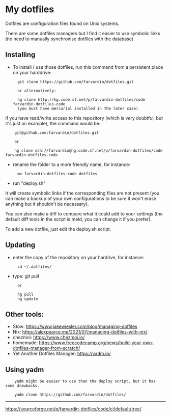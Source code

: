 
# My dotfiles 

Dotfiles are configuration files found on Unix systems.

There are some dotfiles managers but I find it easier to use symbolic links 
(no need to manually synchronise dotfiles with the database)


## Installing 

- To install / use those dotfiles, run this command from a persistent place on your harddrive:

        git clone https://github.com/farvardin/dotfiles.git
        
        or alternatively:
        
        hg clone http://hg.code.sf.net/p/farvardin-dotfiles/code farvardin-dotfiles-code
        (you must have mercurial installed in the later case)

If you have read/write access to this repository (which is very doubtful, but it's just an example), 
the command would be:


        git@github.com:farvardin/dotfiles.git
        
        or 
        
        hg clone ssh://farvardin@hg.code.sf.net/p/farvardin-dotfiles/code farvardin-dotfiles-code


- rename the folder to a more friendly name, for instance:

        mv farvardin-dotfiles-code dotfiles

- run "deploy.sh" 

It will create symbolic links if the corresponding files are not present 
(you can make a backup of your own configurations to be sure it won't erase anything 
but it shouldn't be necessary). 

You can also make a diff to compare what it could add to your settings (the default diff tools
in the script is meld, you can change it if you prefer).

To add a new dotfile, just edit the deploy.sh script.


## Updating 

- enter the copy of the repository on your hardrive, for instance:

        cd ~/.dotfiles/
        
- type:
        git pull
        
        or 
        
        hg pull
        hg update



## Other tools:

- Stow: https://www.jakewiesler.com/blog/managing-dotfiles
- Nix: https://alexpearce.me/2021/07/managing-dotfiles-with-nix/
- chezmoi: https://www.chezmoi.io/
- homemade: https://www.freecodecamp.org/news/build-your-own-dotfiles-manager-from-scratch/
- Yet Another Dotfiles Manager: https://yadm.io/


## Using yadm

        yadm might be easier to use than the deploy script, but it has some drawbacks.
        
        yadm clone https://github.com/farvardin/dotfiles/


-------------------------------

https://sourceforge.net/p/farvardin-dotfiles/code/ci/default/tree/
